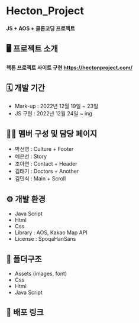 # Hecton_Project

#### JS + AOS + 클론코딩 프로젝트

## 🖥 프로젝트 소개

#### 헥톤 프로젝트 사이트 구현 <https://hectonproject.com/>

## 🗓 개발 기간

-   Mark-up : 2022년 12월 19일 ~ 23일
-   JS 구현 : 2022년 12월 24일 ~ ing

## 👫🏻 멤버 구성 및 담당 페이지

-   박선영 : Culture + Footer
-   예은선 : Story
-   조아연 : Contact + Header
-   김태기 : Doctors + Another
-   김민식 : Main + Scroll

## ⚙️ 개발 환경

-   Java Script
-   Html
-   Css
-   Library : AOS, Kakao Map API
-   License : SpoqaHanSans

## 📂 폴더구조

-   Assets (images, font)
-   Css
-   Html
-   Java Script

## 📮 배포 링크
